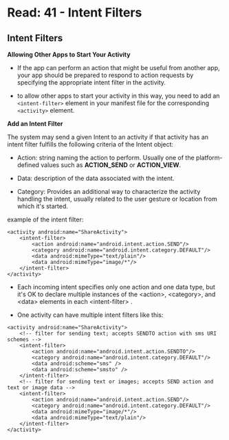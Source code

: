 # Read: 41 - Intent Filters

## Intent Filters

**Allowing Other Apps to Start Your Activity**

* If the app can perform an action that might be useful from another app, your app should be prepared to respond to action requests by specifying the appropriate intent filter in the activity.

* to allow other apps to start your activity in this way, you need to add an `<intent-filter>` element in your manifest file for the corresponding `<activity>` element.

**Add an Intent Filter**

The system may send a given Intent to an activity if that activity has an intent filter fulfills the following criteria of the Intent object:

* Action: string naming the action to perform. Usually one of the platform-defined values such as **ACTION_SEND** or **ACTION_VIEW**.

* Data: description of the data associated with the intent.

* Category: Provides an additional way to characterize the activity handling the intent, usually related to the user gesture or location from which it's started.

example of the intent filter:

```
<activity android:name="ShareActivity">
    <intent-filter>
        <action android:name="android.intent.action.SEND"/>
        <category android:name="android.intent.category.DEFAULT"/>
        <data android:mimeType="text/plain"/>
        <data android:mimeType="image/*"/>
    </intent-filter>
</activity>
```

* Each incoming intent specifies only one action and one data type, but it's OK to declare multiple instances of the \<action>, \<category>, and \<data> elements in each \<intent-filter> .

* One activity can have multiple intent filters like this:

```
<activity android:name="ShareActivity">
    <!-- filter for sending text; accepts SENDTO action with sms URI schemes -->
    <intent-filter>
        <action android:name="android.intent.action.SENDTO"/>
        <category android:name="android.intent.category.DEFAULT"/>
        <data android:scheme="sms" />
        <data android:scheme="smsto" />
    </intent-filter>
    <!-- filter for sending text or images; accepts SEND action and text or image data -->
    <intent-filter>
        <action android:name="android.intent.action.SEND"/>
        <category android:name="android.intent.category.DEFAULT"/>
        <data android:mimeType="image/*"/>
        <data android:mimeType="text/plain"/>
    </intent-filter>
</activity>
```